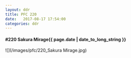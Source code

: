 ```yaml
---
layout: ddr
title: PFC 220
date:   2017-08-17 17:54:00
categories: ddr
---
```


#### **#220** Sakura Mirage<span class="pull-right">{{ page.date | date_to_long_string }}</span>
![](/images/pfc/220_Sakura Mirage.jpg)
